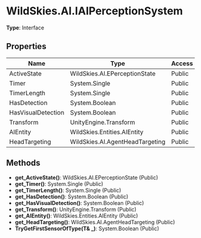 ﻿# WildSkies.AI.IAIPerceptionSystem

**Type**: Interface

## Properties

| Name | Type | Access |
|------|------|--------|
| ActiveState | WildSkies.AI.EPerceptionState | Public |
| Timer | System.Single | Public |
| TimerLength | System.Single | Public |
| HasDetection | System.Boolean | Public |
| HasVisualDetection | System.Boolean | Public |
| Transform | UnityEngine.Transform | Public |
| AIEntity | WildSkies.Entities.AIEntity | Public |
| HeadTargeting | WildSkies.AI.AgentHeadTargeting | Public |

## Methods

- **get_ActiveState()**: WildSkies.AI.EPerceptionState (Public)
- **get_Timer()**: System.Single (Public)
- **get_TimerLength()**: System.Single (Public)
- **get_HasDetection()**: System.Boolean (Public)
- **get_HasVisualDetection()**: System.Boolean (Public)
- **get_Transform()**: UnityEngine.Transform (Public)
- **get_AIEntity()**: WildSkies.Entities.AIEntity (Public)
- **get_HeadTargeting()**: WildSkies.AI.AgentHeadTargeting (Public)
- **TryGetFirstSensorOfType(T& _)**: System.Boolean (Public)

